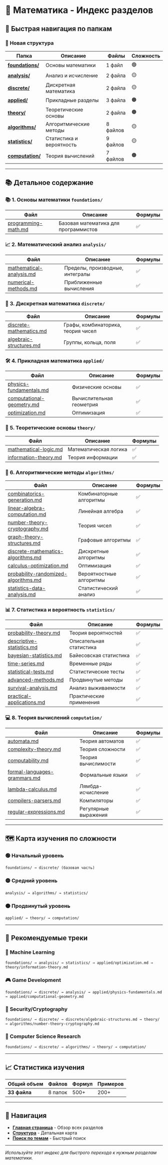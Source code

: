 # 📐 Математика - Индекс разделов

## 🎯 Быстрая навигация по папкам

### 📁 **Новая структура**

| Папка | Описание | Файлы | Сложность |
|-------|----------|-------|-----------|
| **[foundations/](./foundations/)** | Основы математики | 1 файл | 🟢 |
| **[analysis/](./analysis/)** | Анализ и исчисление | 2 файла | 🟡 |
| **[discrete/](./discrete/)** | Дискретная математика | 2 файла | 🟡 |
| **[applied/](./applied/)** | Прикладные разделы | 3 файла | 🟠 |
| **[theory/](./theory/)** | Теоретические основы | 2 файла | 🟠 |
| **[algorithms/](./algorithms/)** | Алгоритмические методы | 8 файлов | 🟡 |
| **[statistics/](./statistics/)** | Статистика и вероятность | 9 файлов | 🟡 |
| **[computation/](./computation/)** | Теория вычислений | 7 файлов | 🟠 |

---

## 📚 **Детальное содержание**

### 📚 **1. Основы математики** `foundations/`
| Файл | Описание | Формулы |
|------|----------|---------|
| [programming-math.md](./foundations/programming-math.md) | Базовая математика для программистов | ✅ |

### 📈 **2. Математический анализ** `analysis/`
| Файл | Описание | Формулы |
|------|----------|---------|
| [mathematical-analysis.md](./analysis/mathematical-analysis.md) | Пределы, производные, интегралы | ✅ |
| [numerical-methods.md](./analysis/numerical-methods.md) | Приближенные вычисления | ✅ |

### 🔢 **3. Дискретная математика** `discrete/`
| Файл | Описание | Формулы |
|------|----------|---------|
| [discrete-mathematics.md](./discrete/discrete-mathematics.md) | Графы, комбинаторика, теория чисел | ✅ |
| [algebraic-structures.md](./discrete/algebraic-structures.md) | Группы, кольца, поля | ✅ |

### 🛠️ **4. Прикладная математика** `applied/`
| Файл | Описание | Формулы |
|------|----------|---------|
| [physics-fundamentals.md](./applied/physics-fundamentals.md) | Физические основы | ✅ |
| [computational-geometry.md](./applied/computational-geometry.md) | Вычислительная геометрия | ✅ |
| [optimization.md](./applied/optimization.md) | Оптимизация | ✅ |

### 🧠 **5. Теоретические основы** `theory/`
| Файл | Описание | Формулы |
|------|----------|---------|
| [mathematical-logic.md](./theory/mathematical-logic.md) | Математическая логика | ✅ |
| [information-theory.md](./theory/information-theory.md) | Теория информации | ✅ |

### 🧮 **6. Алгоритмические методы** `algorithms/`
| Файл | Описание | Формулы |
|------|----------|---------|
| [combinatorics-generation.md](./algorithms/combinatorics-generation.md) | Комбинаторные алгоритмы | ✅ |
| [linear-algebra-computation.md](./algorithms/linear-algebra-computation.md) | Линейная алгебра | ✅ |
| [number-theory-cryptography.md](./algorithms/number-theory-cryptography.md) | Теория чисел | ✅ |
| [graph-theory-structures.md](./algorithms/graph-theory-structures.md) | Графовые алгоритмы | ✅ |
| [discrete-mathematics-algorithms.md](./algorithms/discrete-mathematics-algorithms.md) | Дискретные алгоритмы | ✅ |
| [calculus-optimization.md](./algorithms/calculus-optimization.md) | Оптимизация | ✅ |
| [probability-randomized-algorithms.md](./algorithms/probability-randomized-algorithms.md) | Вероятностные алгоритмы | ✅ |
| [statistics-data-analysis.md](./algorithms/statistics-data-analysis.md) | Статистический анализ | ✅ |

### 📊 **7. Статистика и вероятность** `statistics/`
| Файл | Описание | Формулы |
|------|----------|---------|
| [probability-theory.md](./statistics/probability-theory.md) | Теория вероятностей | ✅ |
| [descriptive-statistics.md](./statistics/descriptive-statistics.md) | Описательная статистика | ✅ |
| [bayesian-statistics.md](./statistics/bayesian-statistics.md) | Байесовская статистика | ✅ |
| [time-series.md](./statistics/time-series.md) | Временные ряды | ✅ |
| [statistical-tests.md](./statistics/statistical-tests.md) | Статистические тесты | ✅ |
| [advanced-methods.md](./statistics/advanced-methods.md) | Продвинутые методы | ✅ |
| [survival-analysis.md](./statistics/survival-analysis.md) | Анализ выживаемости | ✅ |
| [practical-applications.md](./statistics/practical-applications.md) | Практические применения | ✅ |

### 💻 **8. Теория вычислений** `computation/`
| Файл | Описание | Формулы |
|------|----------|---------|
| [automata.md](./computation/automata.md) | Теория автоматов | ✅ |
| [complexity-theory.md](./computation/complexity-theory.md) | Теория сложности | ✅ |
| [computability.md](./computation/computability.md) | Теория вычислимости | ✅ |
| [formal-languages-grammars.md](./computation/formal-languages-grammars.md) | Формальные языки | ✅ |
| [lambda-calculus.md](./computation/lambda-calculus.md) | Лямбда-исчисление | ✅ |
| [compilers-parsers.md](./computation/compilers-parsers.md) | Компиляторы | ✅ |
| [regular-expressions.md](./computation/regular-expressions.md) | Регулярные выражения | ✅ |

---

## 🗺️ **Карта изучения по сложности**

### 🟢 **Начальный уровень**
```
foundations/ → discrete/ (базовая часть)
```

### 🟡 **Средний уровень**
```
analysis/ → algorithms/ → statistics/
```

### 🟠 **Продвинутый уровень**
```
applied/ → theory/ → computation/
```

---

## 🎯 **Рекомендуемые треки**

### 🤖 **Machine Learning**
```
foundations/ → analysis/ → statistics/ → applied/optimization.md → theory/information-theory.md
```

### 🎮 **Game Development**
```
foundations/ → discrete/ → analysis/ → applied/physics-fundamentals.md → applied/computational-geometry.md
```

### 🔐 **Security/Cryptography**
```
foundations/ → discrete/ → discrete/algebraic-structures.md → theory/ → algorithms/number-theory-cryptography.md
```

### 🧠 **Computer Science Research**
```
foundations/ → discrete/ → algorithms/ → theory/ → computation/
```

---

## 📈 **Статистика изучения**

| Общий объем | Файлов | Формул | Примеров |
|-------------|--------|--------|----------|
| **33 файла** | 8 папок | 500+ | 200+ |

---

## 🔗 **Навигация**

- **[Главная страница](./README.md)** - Обзор всех разделов
- **[Структура](./structure-overview.md)** - Детальная карта
- **[Поиск по темам](#)** - Быстрый поиск

---

*Используйте этот индекс для быстрого перехода к нужным разделам математики.* 